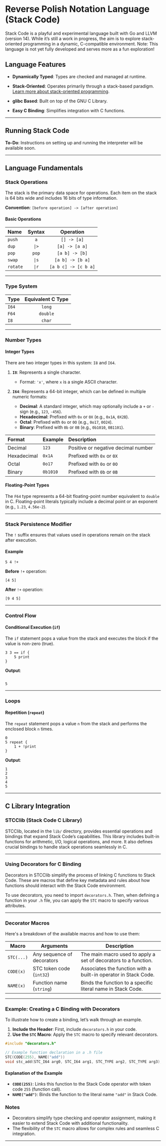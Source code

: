 
# Reverse Polish Notation Language (Stack Code)
Stack Code is a playful and experimental language built with Go and LLVM (version 14). While it’s still a work in progress, the aim is to explore stack-oriented programming in a dynamic, C-compatible environment. Note: This language is not yet fully developed and serves more as a fun exploration!

## Language Features

-  **Dynamically Typed**: Types are checked and managed at runtime.

-  **Stack-Oriented**: Operates primarily through a stack-based paradigm. [Learn more about stack-oriented programming](https://en.wikipedia.org/wiki/Stack-oriented_programming).

-  **glibc Based**: Built on top of the GNU C Library.

-  **Easy C Binding**: Simplifies integration with C functions.

---

## Running Stack Code

**To-Do**: Instructions on setting up and running the interpreter will be available soon.  

---


## Language Fundamentals

  

### Stack Operations

The stack is the primary data space for operations. Each item on the stack is 64 bits wide and includes 16 bits of type information.

**Convention**: `[before operation] -> [after operation]`

#### Basic Operations

| **Name**  |  **Syntax** | **Operation** |
| :---         |     :---:      |         :---: |
| `push` | `a` | `[] -> [a]` |
| `dup` | `\|>` | `[a] -> [a a]` |
| `pop` | `pop` | `[a b] -> [b]` |
| `swap` | `\|s` | `[a b] -> [b a]` |
| `rotate` | `\|r` | `[a b c] -> [c b a]` |

---



### Type System

| **Type**  | **Equivalent C Type** |
| :--- | :---: |
| `I64` | `long` |
| `F64` | `double` |
| `I8`  | `char` |

---

### Number Types

#### Integer Types

There are two integer types in this system: `I8` and `I64`.

1. **`I8`**: Represents a single character.
   - Format: `'x'`, where `x` is a single ASCII character.

2. **`I64`**: Represents a 64-bit integer, which can be defined in multiple numeric formats:
   - **Decimal**: A standard integer, which may optionally include a `+` or `-` sign (e.g., `123`, `-456`).
   - **Hexadecimal**: Prefixed with `0x` or `0X` (e.g., `0x1A`, `0X2B`).
   - **Octal**: Prefixed with `0o` or `0O` (e.g., `0o17`, `0O24`).
   - **Binary**: Prefixed with `0b` or `0B` (e.g., `0b1010`, `0B1101`).

| **Format**      | **Example**  | **Description**                     |
| :-------------- | :----------- | :----------------------------------- |
| Decimal         | `123`        | Positive or negative decimal number  |
| Hexadecimal     | `0x1A`       | Prefixed with `0x` or `0X`           |
| Octal           | `0o17`       | Prefixed with `0o` or `0O`           |
| Binary          | `0b1010`     | Prefixed with `0b` or `0B`           |

#### Floating-Point Types

The `F64` type represents a 64-bit floating-point number equivalent to `double` in C. Floating-point literals typically include a decimal point or an exponent (e.g., `1.23`, `4.56e-2`).




---

### Stack Persistence Modifier

The `!` suffix ensures that values used in operations remain on the stack after execution.
#### Example
```stack
5 4 !+
```
**Before**  `!+` operation:
```
[4 5]
```

**After**  `!+` operation:

```
[9 4 5]
```
---

  

### Control Flow
#### Conditional Execution (`if`)

The `if` statement pops a value from the stack and executes the block if the value is non-zero (true).
```stack
3 3 == if {
	5 print
}
```

**Output**:

```

5

```

---

### Loops

#### Repetition (`repeat`)

The `repeat` statement pops a value `n` from the stack and performs the enclosed block `n` times.

```stack
0
5 repeat {
	1 + !print
}
```
**Output**:

```
1
2
3
4
5
```
---
## C Library Integration

### STCClib (Stack Code C Library)
STCClib, located in the `lib/` directory, provides essential operations and bindings that expand Stack Code’s capabilities. This library includes built-in functions for arithmetic, I/O, logical operations, and more. It also defines crucial bindings to handle stack operations seamlessly in C.

---

### Using Decorators for C Binding
Decorators in STCClib simplify the process of linking C functions to Stack Code. These are macros that define key metadata and rules about how functions should interact with the Stack Code environment.

To use decorators, you need to import `decorators.h`. Then, when defining a function in your `.h` file, you can apply the `STC` macro to specify various attributes.

---

### Decorator Macros
Here's a breakdown of the available macros and how to use them:

| **Macro**     | **Arguments**                | **Description**                                             |
|---------------|-------------------------------|-------------------------------------------------------------|
| `STC(...)`    | Any sequence of decorators   | The main macro used to apply a set of decorators to a function. |
| `CODE(x)`     | STC token code (`int32`)     | Associates the function with a built-in operator in Stack Code. |
| `NAME(x)`     | Function name (`string`)     | Binds the function to a specific literal name in Stack Code. |


---

### Example: Creating a C Binding with Decorators
To illustrate how to create a binding, let’s walk through an example.

1. **Include the Header**: First, include `decorators.h` in your code.
2. **Use the `STC` Macro**: Apply the `STC` macro to specify relevant decorators.

```c
#include "decorators.h"

// Example function declaration in a .h file
STC(CODE(255), NAME("add"))
void stc_add(STC_I64 arg0, STC_I64 arg1, STC_TYPE arg2, STC_TYPE arg3);
```

#### Explanation of the Example
- **`CODE(255)`**: Links this function to the Stack Code operator with token code `255` (function call).
- **`NAME("add")`**: Binds the function to the literal name `"add"` in Stack Code.


### Notes
- Decorators simplify type checking and operator assignment, making it easier to extend Stack Code with additional functionality.
- The flexibility of the `STC` macro allows for complex rules and seamless C integration.

---








